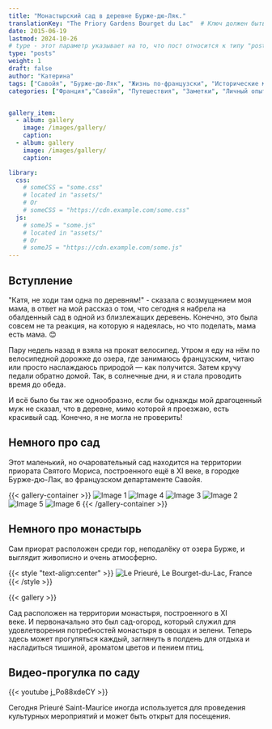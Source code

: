 ```yaml
---
title: "Монастырский сад в деревне Бурже-дю-Ляк."
translationKey: "The Priory Gardens Bourget du Lac"  # Ключ должен быть уникальным и постоянным
date: 2015-06-19
lastmod: 2024-10-26
# type - этот параметр указывает на то, что пост относится к типу "post"
type: "posts"
weight: 1
draft: false
author: "Катерина"
tags: ["Савойя", "Бурже-дю-Ляк", "Жизнь по-французски", "Исторические места", "Велопрогулки"]
categories: ["Франция","Савойя", "Путешествия", "Заметки", "Личный опыт"]


gallery_item:
  - album: gallery
    image: /images/gallery/
    caption: 
  - album: gallery
    image: /images/gallery/
    caption: 

library:
  css:
    # someCSS = "some.css"
    # located in "assets/"
    # Or
    # someCSS = "https://cdn.example.com/some.css"
  js:
    # someJS = "some.js"
    # located in "assets/"
    # Or
    # someJS = "https://cdn.example.com/some.js"
---
```


## Вступление

"Катя, не ходи там одна по деревням!" - сказала с возмущением моя мама, в ответ на мой рассказ о том, что сегодня я набрела на обалденный сад в одной из близлежащих деревень. Конечно, это была совсем не та реакция, на которую я надеялась, но что поделать, мама есть мама. 😊

Пару недель назад я взяла на прокат велосипед. Утром я еду на нём по велосипедной дорожке до озера, где занимаюсь французским, читаю или просто наслаждаюсь природой — как получится. Затем кручу педали обратно домой. Так, в солнечные дни, я и стала проводить время до обеда.

И всё было бы так же однообразно, если бы однажды мой драгоценный муж не сказал, что в деревне, мимо которой я проезжаю, есть красивый сад. Конечно, я не могла не проверить!

## Немного про сад

Этот маленький, но очаровательный сад находится на территории приората Святого Мориса, построенного ещё в XI веке, в городке Бурже-дю-Лак, во французском департаменте Савойя.

{{< gallery-container >}}
<img src="" alt="Image 1">
<img src="" alt="Image 4">
<img src="" alt="Image 3">
<img src="" alt="Image 2">
<img src="" alt="Image 5">
<img src="" alt="Image 6">
{{< /gallery-container >}}

## Немного про монастырь

Сам приорат расположен среди гор, неподалёку от озера Бурже, и выглядит живописно и очень атмосферно.

{{< style "text-align:center" >}}
![Le Prieuré, Le Bourget-du-Lac, France]()
{{< /style >}}

{{< gallery >}}

Сад расположен на территории монастыря, построенного в XI веке. И первоначально это был сад-огород, который служил для удовлетворения потребностей монастыря в овощах и зелени. Теперь здесь может прогуляться каждый, заглянуть в полдень для отдыха и насладиться тишиной, ароматом цветов и пением птиц.

## Видео-прогулка по саду

{{< youtube j_Po88xdeCY >}}

Сегодня Prieuré Saint-Maurice иногда используется для проведения культурных мероприятий и может быть открыт для посещения.